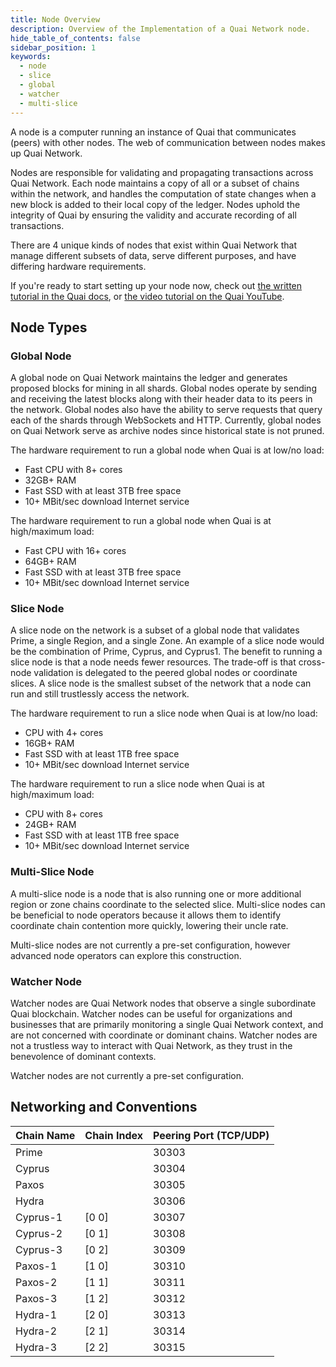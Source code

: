 ```yaml
---
title: Node Overview
description: Overview of the Implementation of a Quai Network node.
hide_table_of_contents: false
sidebar_position: 1
keywords:
  - node
  - slice
  - global
  - watcher
  - multi-slice
---
```


A node is a computer running an instance of Quai that communicates (peers) with other nodes. The web of communication between nodes makes up Quai Network.

Nodes are responsible for validating and propagating transactions across Quai Network. Each node maintains a copy of all or a subset of chains within the network, and handles the computation of state changes when a new block is added to their local copy of the ledger. Nodes uphold the integrity of Quai by ensuring the validity and accurate recording of all transactions.

There are 4 unique kinds of nodes that exist within Quai Network that manage different subsets of data, serve different purposes, and have differing hardware requirements.

If you're ready to start setting up your node now, check out [the written tutorial in the Quai docs](/participate/node/start-a-node.md), or [the video tutorial on the Quai YouTube](https://www.youtube.com/watch?v=eKk8b5-7TMk).

## Node Types

### Global Node

A global node on Quai Network maintains the ledger and generates proposed blocks for mining in all shards. Global nodes operate by sending and receiving the latest blocks along with their header data to its peers in the network. Global nodes also have the ability to serve requests that query each of the shards through WebSockets and HTTP. Currently, global nodes on Quai Network serve as archive nodes since historical state is not pruned.

The hardware requirement to run a global node when Quai is at low/no load:

- Fast CPU with 8+ cores
- 32GB+ RAM
- Fast SSD with at least 3TB free space
- 10+ MBit/sec download Internet service

The hardware requirement to run a global node when Quai is at high/maximum load:

- Fast CPU with 16+ cores
- 64GB+ RAM
- Fast SSD with at least 3TB free space
- 10+ MBit/sec download Internet service

### Slice Node

A slice node on the network is a subset of a global node that validates Prime, a single Region, and a single Zone. An example of a slice node would be the combination of Prime, Cyprus, and Cyprus1. The benefit to running a slice node is that a node needs fewer resources. The trade-off is that cross-node validation is delegated to the peered global nodes or coordinate slices. A slice node is the smallest subset of the network that a node can run and still trustlessly access the network.

The hardware requirement to run a slice node when Quai is at low/no load:

- CPU with 4+ cores
- 16GB+ RAM
- Fast SSD with at least 1TB free space
- 10+ MBit/sec download Internet service

The hardware requirement to run a slice node when Quai is at high/maximum load:

- CPU with 8+ cores
- 24GB+ RAM
- Fast SSD with at least 1TB free space
- 10+ MBit/sec download Internet service

### Multi-Slice Node

A multi-slice node is a node that is also running one or more additional region or zone chains coordinate to the selected slice. Multi-slice nodes can be beneficial to node operators because it allows them to identify coordinate chain contention more quickly, lowering their uncle rate.

Multi-slice nodes are not currently a pre-set configuration, however advanced node operators can explore this construction.

### Watcher Node

Watcher nodes are Quai Network nodes that observe a single subordinate Quai blockchain. Watcher nodes can be useful for organizations and businesses that are primarily monitoring a single Quai Network context, and are not concerned with coordinate or dominant chains. Watcher nodes are not a trustless way to interact with Quai Network, as they trust in the benevolence of dominant contexts.

Watcher nodes are not currently a pre-set configuration.

## Networking and Conventions

| Chain Name | Chain Index | Peering Port (TCP/UDP) |
| ---------- | ----------- | ---------------------- |
| Prime      |             | 30303                  |
| Cyprus     |             | 30304                  |
| Paxos      |             | 30305                  |
| Hydra      |             | 30306                  |
| Cyprus-1   | [0 0]       | 30307                  |
| Cyprus-2   | [0 1]       | 30308                  |
| Cyprus-3   | [0 2]       | 30309                  |
| Paxos-1    | [1 0]       | 30310                  |
| Paxos-2    | [1 1]       | 30311                  |
| Paxos-3    | [1 2]       | 30312                  |
| Hydra-1    | [2 0]       | 30313                  |
| Hydra-2    | [2 1]       | 30314                  |
| Hydra-3    | [2 2]       | 30315                  |
